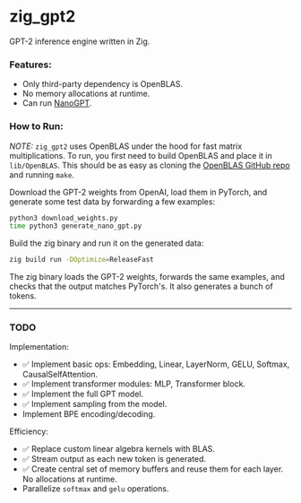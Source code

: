 # zig_gpt2
GPT-2 inference engine written in Zig. 

### Features:
* Only third-party dependency is OpenBLAS.
* No memory allocations at runtime.
* Can run [NanoGPT](https://github.com/karpathy/nanoGPT). 

### How to Run:

*NOTE:* `zig_gpt2` uses OpenBLAS under the hood for fast matrix multiplications. To run, you first need to build OpenBLAS and
place it in `lib/OpenBLAS`. This should be as easy as cloning the [OpenBLAS GitHub repo](https://github.com/xianyi/OpenBLAS)
and running `make`.

Download the GPT-2 weights from OpenAI, load them in PyTorch, and generate some test data by forwarding 
a few examples:
```bash
python3 download_weights.py
time python3 generate_nano_gpt.py
```

Build the zig binary and run it on the generated data:
```bash
zig build run -DOptimize=ReleaseFast
```
The zig binary loads the GPT-2 weights, forwards the same examples, and checks that the output matches PyTorch's. It also
generates a bunch of tokens.

---

### TODO

Implementation:
* ✅ Implement basic ops: Embedding, Linear, LayerNorm, GELU, Softmax, CausalSelfAttention.
* ✅ Implement transformer modules: MLP, Transformer block.
* ✅ Implement the full GPT model.
* ✅ Implement sampling from the model.
* Implement BPE encoding/decoding.
    
Efficiency:
* ✅ Replace custom linear algebra kernels with BLAS.
* ✅ Stream output as each new token is generated.
* ✅ Create central set of memory buffers and reuse them for each layer. No allocations at runtime.
* Parallelize `softmax` and `gelu` operations.
